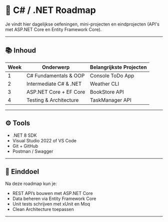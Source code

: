 # 🧭 C# / .NET Roadmap

Je vindt hier dagelijkse oefeningen, mini-projecten en eindprojecten (API's met ASP.NET Core en Entity Framework Core).

---

## 📚 Inhoud

| Week | Onderwerp | Belangrijkste Projecten |
|------|------------|-------------------------|
| 1 | C# Fundamentals & OOP | Console ToDo App |
| 2 | Intermediate C# & .NET | Weather CLI |
| 3 | ASP.NET Core + EF Core | BookStore API |
| 4 | Testing & Architecture | TaskManager API |

---

## ⚙️ Tools
- .NET 8 SDK  
- Visual Studio 2022 of VS Code  
- Git + GitHub  
- Postman / Swagger  

---

## 🧠 Einddoel
Na deze roadmap kun je:
- REST API’s bouwen met ASP.NET Core  
- Data beheren via Entity Framework Core  
- Unit tests schrijven met xUnit en Moq  
- Clean Architecture toepassen  

---
